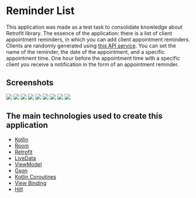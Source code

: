 # __Reminder List__
This application was made as a test task to consolidate knowledge about Retrofit library. 
The essence of the application: there is a list of client appointment reminders,
in which you can add client appointment reminders. Clients are randomly generated using [this API service](https://randomuser.me/). 
You can set the name of the reminder, the date of the appointment, and a specific appointment time. 
One hour before the appointment time with a specific client you receive a notification in the form of an appointment reminder.

## __Screenshots__

![](screenshots/2021-09-14%2016.17.55.jpg)
![](screenshots/2021-09-14%2016.17.59.jpg)
![](screenshots/2021-09-14%2016.18.04.jpg)
![](screenshots/2021-09-14%2016.18.08.jpg)
![](screenshots/2021-09-14%2016.18.11.jpg)
![](screenshots/2021-09-14%2016.18.15.jpg)
![](screenshots/2021-09-14%2016.18.19.jpg)
![](screenshots/2021-09-14%2016.18.22.jpg)
![](screenshots/2021-09-14%2016.18.26.jpg)

## __The main technologies used to create this application__

* [Kotlin](https://developer.android.com/kotlin)
* [Room](https://developer.android.com/jetpack/androidx/releases/room)
* [Retrofit](https://square.github.io/retrofit/)
* [LiveData](https://developer.android.com/topic/libraries/architecture/livedata)
* [ViewModel](https://developer.android.com/topic/libraries/architecture/viewmodel)
* [Gson](https://github.com/google/gson)
* [Kotlin Coroutines](https://developer.android.com/kotlin/coroutines)
* [View Binding](https://developer.android.com/topic/libraries/view-binding)
* [Hilt](https://developer.android.com/training/dependency-injection/hilt-android)